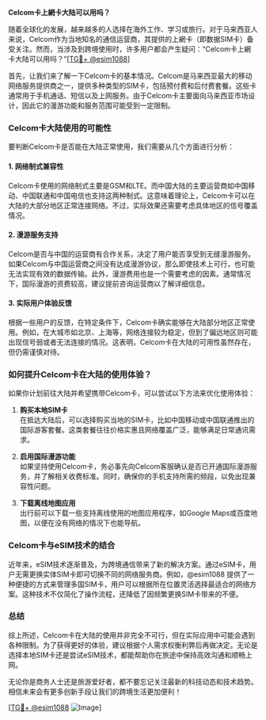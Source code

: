 **Celcom卡上網卡大陆可以用吗？**

随着全球化的发展，越来越多的人选择在海外工作、学习或旅行。对于马来西亚人来说，Celcom作为当地知名的通信运营商，其提供的上網卡（即数据SIM卡）备受关注。然而，当涉及到跨境使用时，许多用户都会产生疑问：“Celcom卡上網卡大陆可以用吗？”[[TG💪+ @esim1088](https://t.me/s/esim1088)]

首先，让我们来了解一下Celcom卡的基本情况。Celcom是马来西亚最大的移动网络服务提供商之一，提供多种类型的SIM卡，包括预付费和后付费套餐。这些卡通常用于手机通话、短信以及上网服务。由于Celcom卡主要面向马来西亚市场设计，因此它的漫游功能和服务范围可能受到一定限制。

### Celcom卡大陆使用的可能性

要判断Celcom卡是否能在大陆正常使用，我们需要从几个方面进行分析：

#### 1. 网络制式兼容性

Celcom卡使用的网络制式主要是GSM和LTE。而中国大陆的主要运营商如中国移动、中国联通和中国电信也支持这两种制式。这意味着理论上，Celcom卡可以在大陆的大部分地区正常连接网络。不过，实际效果还需要考虑具体地区的信号覆盖情况。

#### 2. 漫游服务支持

Celcom是否与中国的运营商有合作关系，决定了用户能否享受到无缝漫游服务。如果Celcom与中国运营商之间没有达成漫游协议，那么即使技术上可行，也可能无法实现有效的数据传输。此外，漫游费用也是一个需要考虑的因素。通常情况下，国际漫游的资费较高，建议提前咨询运营商以了解详细信息。

#### 3. 实际用户体验反馈

根据一些用户的反馈，在特定条件下，Celcom卡确实能够在大陆部分地区正常使用。例如，在大城市如北京、上海等，网络连接较为稳定，但到了偏远地区则可能出现信号弱或者无法连接的情况。这表明，Celcom卡在大陆的可用性虽然存在，但仍需谨慎对待。

### 如何提升Celcom卡在大陆的使用体验？

如果你计划前往大陆并希望携带Celcom卡，可以尝试以下方法来优化使用体验：

1. **购买本地SIM卡**  
   在抵达大陆后，可以选择购买当地的SIM卡，比如中国移动或中国联通推出的国际游客套餐。这类套餐往往价格实惠且网络覆盖广泛，能够满足日常通讯需求。

2. **启用国际漫游功能**  
   如果坚持使用Celcom卡，务必事先向Celcom客服确认是否已开通国际漫游服务，并了解相关收费标准。同时，确保你的手机支持所需的频段，以免出现兼容性问题。

3. **下载离线地图应用**  
   出行前可以下载一些支持离线使用的地图应用程序，如Google Maps或百度地图，以便在没有网络的情况下也能导航。

### Celcom卡与eSIM技术的结合

近年来，eSIM技术逐渐普及，为跨境通信带来了新的解决方案。通过eSIM卡，用户无需更换实体SIM卡即可切换不同的网络服务商。例如，@esim1088 提供了一种便捷的方式来管理多国SIM卡，用户可以根据所在位置灵活选择最适合的网络方案。这种技术不仅简化了操作流程，还降低了因频繁更换SIM卡带来的不便。

### 总结

综上所述，Celcom卡在大陆的使用并非完全不可行，但在实际应用中可能会遇到各种限制。为了获得更好的体验，建议根据个人需求权衡利弊后再做决定。无论是选择本地SIM卡还是尝试eSIM技术，都能帮助你在旅途中保持高效沟通和顺畅上网。

无论你是商务人士还是旅游爱好者，都不要忘记关注最新的科技动态和技术趋势。相信未来会有更多创新手段让我们的跨境生活更加便利！

[[TG💪+ @esim1088](https://t.me/s/esim1088) ![Image](https://i.postimg.cc/4NQfJmqS/Snipaste-2025-05-13-00-14-12.png)]